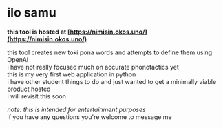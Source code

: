 # ilo samu

**this tool is hosted at [https://nimisin.okos.uno/](https://nimisin.okos.uno/)**

this tool creates new toki pona words and attempts to define them using OpenAI  
i have not really focused much on accurate phonotactics yet  
this is my very first web application in python  
i have other student things to do and just wanted to get a minimally viable product hosted  
i will revisit this soon  

_note: this is intended for entertainment purposes_  
if you have any questions you're welcome to message me  
